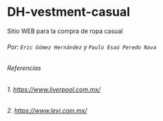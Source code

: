# DH-vestment-casual
Sitio WEB para la compra de ropa casual
###### Por: `Eric Gómez Hernández` y `Paulo Esaú Peredo Nava`


######  _Referencias_
###### 1. _https://www.liverpool.com.mx/_
###### 2. _https://www.levi.com.mx/_
